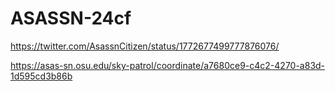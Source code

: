 # ASASSN-24cf

https://twitter.com/AsassnCitizen/status/1772677499777876076/

https://asas-sn.osu.edu/sky-patrol/coordinate/a7680ce9-c4c2-4270-a83d-1d595cd3b86b

